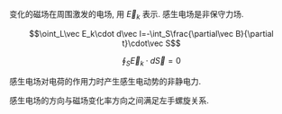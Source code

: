 变化的磁场在周围激发的电场, 用 $\vec E_k$ 表示. 感生电场是非保守力场. 

$$\oint_L\vec E_k\cdot d\vec l=-\int_S\frac{\partial\vec B}{\partial t}\cdot\vec S$$

$$\oint_S\vec E_k\cdot d\vec S=0$$

感生电场对电荷的作用力时产生感生电动势的非静电力. 

感生电场的方向与磁场变化率方向之间满足左手螺旋关系. 
